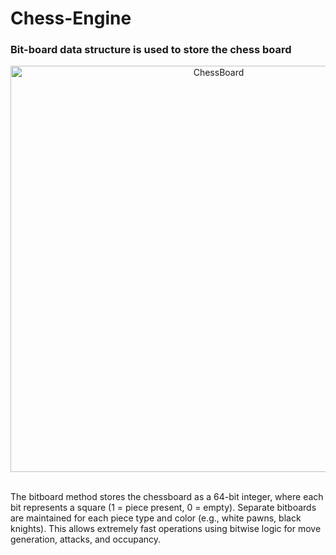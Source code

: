 # Chess-Engine
### Bit-board data structure is used to store the chess board
<p align="center">
<img width="650" height="650" alt="ChessBoard" src="https://github.com/user-attachments/assets/a276216d-23ef-489e-9d62-67c4fdd53bb4" />
</p>
<br>
The bitboard method stores the chessboard as a 64-bit integer, where each bit represents a square (1 = piece present, 0 = empty).
Separate bitboards are maintained for each piece type and color (e.g., white pawns, black knights).
This allows extremely fast operations using bitwise logic for move generation, attacks, and occupancy. 
